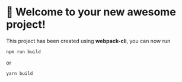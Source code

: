 # 🚀 Welcome to your new awesome project!

This project has been created using **webpack-cli**, you can now run

```
npm run build
```

or

```
yarn build
```

